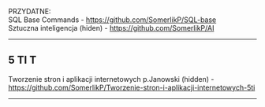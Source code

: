 PRZYDATNE:
<br>
SQL Base Commands - https://github.com/SomerlikP/SQL-base
<br>
Sztuczna inteligencja (hiden) - https://github.com/SomerlikP/AI
***



5 TI T
---

Tworzenie stron i aplikacji internetowych p.Janowski (hidden) - https://github.com/SomerlikP/Tworzenie-stron-i-aplikacji-internetowych-5ti

***
